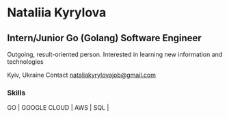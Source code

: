 Nataliia Kyrylova
========================================================================================================================================

Intern/Junior Go (Golang) Software Engineer
-----------------------------
Outgoing, result-oriented person. Interested in learning new information and technologies

Kyiv, Ukraine
Contact [nataliakyrylovajob@gmail.com](mailto:nataliakyrylovajob@gmail.com)

### Skills

GO | GOOGLE CLOUD | AWS | SQL | 
